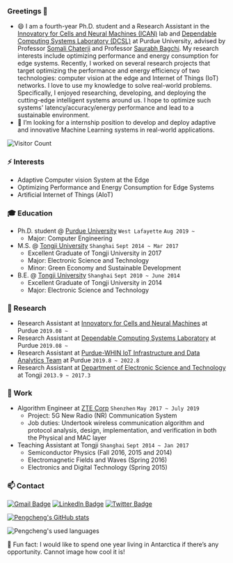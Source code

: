 ### Greetings 👋
<!-- **ChulanZhang/ChulanZhang** is a ✨ _special_ ✨ repository because its `README.md` (this file) appears on your GitHub profile. -->
<!-- Here are some ideas to get you started: -->

- 😄 I am a fourth-year Ph.D. student and a Research Assistant in the [Innovatory for Cells and Neural Machines (ICAN)](https://schaterji.io/research/) lab and [Dependable Computing Systems Laboratory (DCSL)](https://engineering.purdue.edu/dcsl/) at Purdue University, advised by Professor [Somali Chaterji](https://schaterji.io/) and Professor [Saurabh Bagchi](https://bagchi.github.io/). My research interests include optimizing performance and energy consumption for edge systems. Recently, I worked on several research projects that target optimizing the performance and energy efficiency of two technologies: computer vision at the edge and Internet of Things (IoT) networks. I love to use my knowledge to solve real-world problems. Specifically, I enjoyed researching, developing, and deploying the cutting-edge intelligent systems around us. I hope to optimize such systems' latency/accuracy/energy performance and lead to a sustainable environment.
- 🔭 I’m looking for a internship position to develop and deploy adaptive and innovative Machine Learning systems in real-world applications.

![Visitor Count](https://profile-counter.glitch.me/ChulanZhang/count.svg)

### ⚡ Interests
- Adaptive Computer vision System at the Edge
- Optimizing Performance and Energy Consumption for Edge Systems
- Artificial Internet of Things (AIoT)

### :mortar_board: Education
- Ph.D. student @ [Purdue University](https://www.purdue.edu/) `West Lafayette` `Aug 2019 ~`
    - Major: Computer Engineering
- M.S. @ [Tongji University](https://www.nyu.edu/about.html) `Shanghai` `Sept 2014 ~ Mar 2017`
    - Excellent Graduate of Tongji University in 2017
    - Major: Electronic Science and Technology
    - Minor: Green Economy and Sustainable Development
- B.E. @ [Tongji University](https://www.nju.edu.cn/EN/wbout/main.htm) `Shanghai` `Sept 2010 ~ June 2014`
    - Excellent Graduate of Tongji University in 2014
    - Major: Electronic Science and Technology

### 🔭 Research
- Research Assistant at [Innovatory for Cells and Neural Machines](https://schaterji.io/research/) at Purdue ```2019.08 ~ ```
- Research Assistant at [Dependable Computing Systems Laboratory](https://engineering.purdue.edu/dcsl/) at Purdue ```2019.08 ~ ```
- Research Assistant at [Purdue-WHIN IoT Infrastructure and Data Analytics Team](https://purduewhin.ecn.purdue.edu/) at Purdue ```2019.8 ~ 2022.8```
- Research Assistant at [Department of Electronic Science and Technology](https://est.tongji.edu.cn/esten/main.htm) at Tongji ```2013.9 ~ 2017.3```

### :office: Work
- Algorithm Engineer at [ZTE Corp](https://www.zte.com.cn/global/) `Shenzhen` `May 2017 ~ July 2019`
    * Project: 5G New Radio (NR) Communication System
    * Job duties: Undertook wireless communication algorithm and protocol analysis, design, implementation, and verification in
both the Physical and MAC layer
- Teaching Assistant at Tongji `Shanghai` `Sept 2014 ~ Jan 2017`
    * Semiconductor Physics (Fall 2016, 2015 and 2014)
    * Electromagnetic Fields and Waves (Spring 2016)
    * Electronics and Digital Technology (Spring 2015)

### 📫 Contact 
[![Gmail Badge](https://img.shields.io/badge/Gmail-D14836?style=for-the-badge&logo=gmail&logoColor=white)](mailto:pengchengwang92@gmail.com) [![LinkedIn Badge](https://img.shields.io/badge/linkedin-%230077B5.svg?&style=for-the-badge&logo=linkedin&logoColor=white)](https://www.linkedin.com/in/pengcheng-wang-2b9a9515a/) [![Twitter Badge](https://img.shields.io/badge/twitter-%231DA1F2.svg?&style=for-the-badge&logo=twitter&logoColor=white)](https://twitter.com/chulan_z)

[![Pengcheng's GitHub stats](https://github-readme-stats.vercel.app/api?username=ChulanZhang&theme=shades-of-purple)](https://github.com/anuraghazra/github-readme-stats)
<!-- ![Pengcheng's GitHub stats](https://github-readme-stats.vercel.app/api?username=ChulanZhang) -->
![Pengcheng's used languages](https://github-readme-stats.vercel.app/api/top-langs/?username=ChulanZhang&theme=merko&langs_count=8&layout=compact)

🌱 Fun fact: I would like to spend one year living in Antarctica if there’s any opportunity. Cannot image how cool it is!

<!-- 🔭 🌱 ⚡😄 ✨ 👋 -->

<!-- [![Hits](https://hits.seeyoufarm.com/api/count/incr/badge.svg?url=https%3A%2F%2Fgithub.com%2FChengChen2020&count_bg=%2379C83D&title_bg=%23555555&icon=&icon_color=%23FFFFFF&title=hits&edge_flat=false)](https://hits.seeyoufarm.com) -->

<!-- [![Top Langs](https://github-readme-stats.vercel.app/api/top-langs/?username=ChulanZhang)](https://github.com/ChulanZhang/github-readme-stats)

[![Top Langs](https://github-readme-stats.vercel.app/api/top-langs/?username=ChulanZhang&layout=compact)](https://github.com/ChulanZhang/github-readme-stats) -->

<!-- ![Pengcheng's GitHub stats](https://github-readme-stats.vercel.app/api?username=ChulanZhang&show_icons=true&theme=tokyonight) -->
